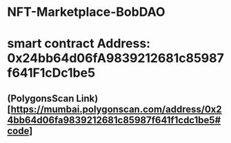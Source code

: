 # NFT-Marketplace-BobDAO

# smart contract Address: 0x24bb64d06fA9839212681c85987f641F1cDc1be5
## (PolygonsScan Link)[https://mumbai.polygonscan.com/address/0x24bb64d06fa9839212681c85987f641f1cdc1be5#code]
